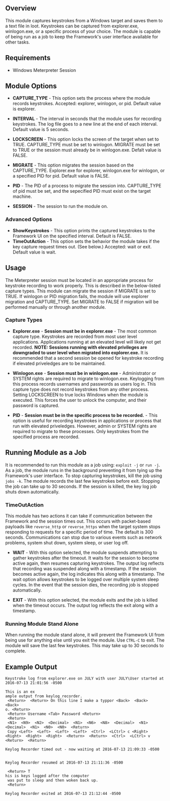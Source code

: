 ## Overview

This module captures keystrokes from a Windows target and saves them to a text file in loot. Keystrokes can be captured from explorer.exe, winlogon.exe, or a specific process of your choice. The module is capable of being run as a job to keep the Framework's user interface available for other tasks.

## Requirements
- Windows Meterpreter Session

## Module Options
- **CAPTURE_TYPE** - This option sets the process where the module records keystrokes. Accepted: explorer, winlogon, or pid. Default value is explorer.

- **INTERVAL** - The interval in seconds that the module uses for recording keystrokes. The log file goes to a new line at the end of each interval. Default value is 5 seconds.

- **LOCKSCREEN** - This option locks the screen of the target when set to TRUE. CAPTURE_TYPE must be set to winlogon. MIGRATE must be set to TRUE or the session must already be in winlogon.exe. Defalt value is FALSE.

- **MIGRATE** - This option migrates the session based on the CAPTURE_TYPE. Explorer.exe for explorer, winlogon.exe for winlogon, or a specified PID for pid. Default value is FALSE.

- **PID** - The PID of a process to migrate the session into. CAPTURE_TYPE of pid must be set, and the sepecified PID must exist on the target machine.

- **SESSION** - The session to run the module on.

### Advanced Options
- **ShowKeystrokes** - This option prints the captured keystrokes to the Framework UI on the specified interval. Default is FALSE.
- **TimeOutAction** - This option sets the behavior the module takes if the key capture request times out. (See below.) Accepted: wait or exit. Default value is wait.

## Usage
The Meterpreter session must be located in an appropriate process for keystroke recording to work properly. This is described in the below-listed capture types. This module can migrate the session if MIGRATE is set to TRUE. If winlogon or PID migration fails, the module will use explorer migration and CAPTURE_TYPE. Set MIGRATE to FALSE if migration will be performed manually or through another module. 

### Capture Types
- **Explorer.exe** - __Session must be in explorer.exe__ - The most common capture type. Keystrokes are recorded from most user level applications. Applications running at an elevated level will likely not get recorded. **NOTE: Sessions running with elevated privileges are downgraded to user level when migrated into explorer.exe.** It is recommended that a second session be opened for keystroke recording if elevated priveledges are to be maintained.

- **Winlogon.exe** - __Session must be in winlogon.exe__ - Administrator or SYSTEM rights are required to migrate to winlogon.exe. Keylogging from this process records usernames and passwords as users log in. This capture type does not record keystrokes from any other process. Setting LOCKSCREEN to true locks Windows when the module is executed. This forces the user to unlock the computer, and their password is captured.

- **PID** - __Session must be in the specific process to be recorded.__ - This option is useful for recording keystrokes in applications or process that run with elevated priveledges. However, admin or SYSTEM rights are required to migrate to these processes. Only keystrokes from the specified process are recorded.

## Running Module as a Job
It is recommended to run this module as a job using: `exploit -j` or `run -j`. As a job, the module runs in the background preventing it from tying up the Framework's user interface. To stop capturing keystrokes, kill the job using `jobs -k`. The module records the last few keystrokes before exit. Stopping the job can take up to 30 seconds. If the session is killed, the key log job shuts down automatically.

### TimeOutAction
This module has two actions it can take if communication between the Framework and the session times out. This occurs with packet-based payloads like `reverse_http` or `reverse_https` when the target system stops responding to requests for a specific period of time. The default is 300 seconds. Communications can stop due to various events such as network problems, system shut down, system sleep, or user log off.

- **WAIT** - With this option selected, the module suspends attempting to gather keystrokes after the timeout. It waits for the session to become active again, then resumes capturing keystrokes. The output log reflects that recording was suspended along with a timestamp. If the session becomes active again, the log indicates this along with a timestamp. The wait option allows keystrokes to be logged over multiple system sleep cycles. In the event that the session dies, the recording job is stopped automatically.

- **EXIT** - With this option selected, the module exits and the job is killed when the timeout occurs. The output log reflects the exit along with a timestamp.

### Running Module Stand Alone
When running the module stand alone, it will prevent the Framework UI from being use for anything else until you exit the module. Use `CTRL-C` to exit. The module will save the last few keystrokes. This may take up to 30 seconds to complete.

## Example Output
```
Keystroke log from explorer.exe on JULY with user JULY\User started at 2016-07-13 21:01:56 -0500

This is an ex
ample output from keylog_recorder.
 <Return>  <Return> On this line I make a typpor <Back>  <Back>  <Back> 
o. <Return> 
 <Return> Username <Tab> Password <Return> 
 <Return> 
 <N1>  <N9>  <N2>  <Decimal>  <N1>  <N6>  <N8>  <Decimal>  <N1>  <Decimal>  <N1>  <N0>  <N0>  <Return> 
 Copy <Left>  <Left>  <Left>  <Left>  <Ctrl>  <LCtrl> c <Right>  <Right>  <Right>  <Right>  <Return>  <Return>  <Ctrl>  <LCtrl> v <Return>  <Return> 

Keylog Recorder timed out - now waiting at 2016-07-13 21:09:33 -0500


Keylog Recorder resumed at 2016-07-13 21:11:36 -0500

 <Return> T
his is keys logged after the computer
 was put to sleep and then woken back up.
 <Return> 

Keylog Recorder exited at 2016-07-13 21:12:44 -0500
```




